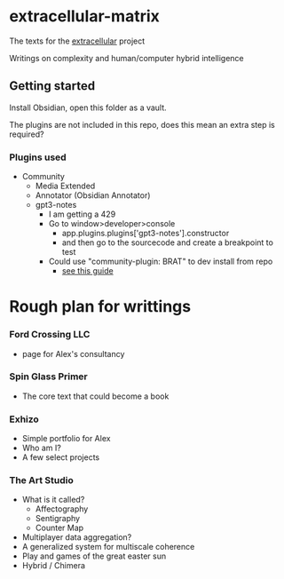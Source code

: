 # extracellular-matrix

The texts for the [extracellular](https://github.com/exrhizo/extracellular) project

Writings on complexity and human/computer hybrid intelligence


## Getting started
Install Obsidian, open this folder as a vault.

The plugins are not included in this repo, does this mean an extra step is required?



### Plugins used
 - Community
	 - Media Extended
	 - Annotator (Obsidian Annotator)
	 - gpt3-notes
		 - I am getting a 429
		 - Go to window>developer>console
			 - app.plugins.plugins['gpt3-notes'].constructor
			 - and then go to the sourcecode and create a breakpoint to test
		- Could use "community-plugin: BRAT" to dev install from repo
			- [see this guide](https://medium.com/@ricraftis/how-to-integrate-chatgpt-into-obsidian-b474a01439e8)


# Rough plan for writtings

### Ford Crossing LLC
- page for Alex's consultancy

### Spin Glass Primer
- The core text that could become a book

### Exhizo
- Simple portfolio for Alex
- Who am I?
- A few select projects

### The Art Studio
- What is it called?
	- Affectography
	- Sentigraphy
	- Counter Map
- Multiplayer data aggregation?
- A generalized system for multiscale coherence
- Play and games of the great easter sun
- Hybrid / Chimera